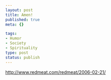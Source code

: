```yaml
--- 
layout: post
title: Amen!
published: true
meta: {}

tags: 
- Humor
- Society
- Spirituality
type: post
status: publish
---
```

<a href="http://www.redmeat.com/redmeat/2006-02-21/">http://www.redmeat.com/redmeat/2006-02-21/</a>
